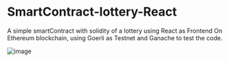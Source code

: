 # SmartContract-lottery-React
A simple smartContract with solidity of a lottery using React as Frontend
On Ethereum blockchain, using Goerli as Testnet and Ganache to test the code.

![image](https://user-images.githubusercontent.com/46672868/151661372-b2a2d201-0e9b-43f9-b820-353834352d73.png)
